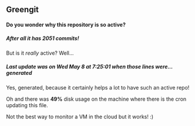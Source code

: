 ## Greengit

#### Do you wonder why this repository is so active?

##### After all it has 2051 commits!

But is it *really* active? Well...

##### Last update was on Wed May 8 at 7:25:01 when those lines were... generated

Yes, generated, because it certainly helps a lot to have such an active repo!

Oh and there was **49%** disk usage on the machine
where there is the cron updating this file.

Not the best way to monitor a VM in the cloud but it works! :)
